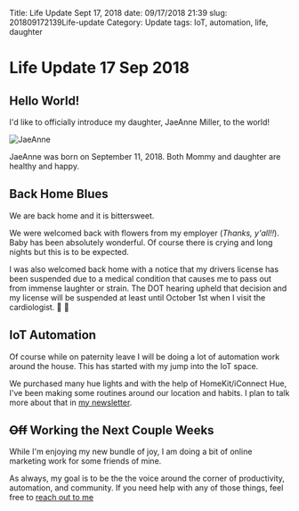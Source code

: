 Title: Life Update Sept 17, 2018
date: 09/17/2018 21:39
slug: 201809172139Life-update
Category: Update
tags: IoT, automation, life, daughter

# Life Update 17 Sep 2018
##  Hello World!
I'd like to officially introduce my daughter, JaeAnne Miller, to the world!

![][1]

JaeAnne was born on September 11, 2018. Both Mommy and daughter are healthy and happy. 

## Back Home Blues
We are back home and it is bittersweet. 

We were welcomed back with flowers from my employer (_Thanks, y'all!!_). Baby has been absolutely wonderful. Of course there is crying and long nights but this is to be expected. 

I was also welcomed back home with a notice that my drivers license has been suspended due to a medical condition that causes me to pass out from immense laughter or strain. The DOT hearing upheld that decision and my license will be suspended at least until October 1st when I visit the cardiologist. 🚗 🚫

## IoT Automation
Of course while on paternity leave I will be doing a lot of automation work around the house. This has started with my jump into the IoT space. 

We purchased many hue lights and with the help of HomeKit/iConnect Hue, I've been making some routines around our location and habits. I plan to talk more about that in [my newsletter][2]. 

## ~~Off~~ Working the Next Couple Weeks
While I'm enjoying my new bundle of joy, I am doing a bit of online marketing work for some friends of mine. 

As always, my goal is to be the the voice around the corner of productivity, automation, and community. If you need help with any of those things, feel free to [reach out to me][3]

[1]: https://s3-us-west-2.amazonaws.com/kjaymiller/images/twf89hhg0d77xwt79e3t0bnefv1qc2yd.jpg "JaeAnne"
[2]: https://tinyletter.com/kjaymiller "newsletter"
[3]: https://kjaymiller.github.io/pages/contact.html ""